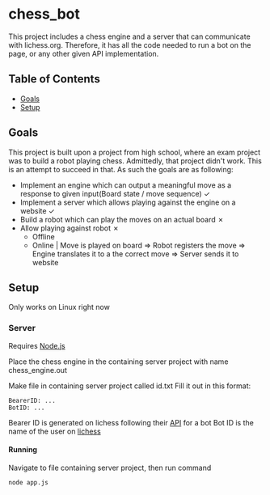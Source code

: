 # chess_bot
This project includes a chess engine and a server that can communicate with lichess.org. Therefore, it has all the code needed to run a bot on the page, or any other given API implementation.

## Table of Contents
* [Goals](#goals)
* [Setup](#setup)

## Goals
This project is built upon a project from high school, where an exam project was to build a robot playing chess. Admittedly, that project didn't work. This is an attempt to succeed in that.
As such the goals are as following:
* Implement an engine which can output a meaningful move as a response to given input(Board state / move sequence) ✓
* Implement a server which allows playing against the engine on a website ✓
* Build a robot which can play the moves on an actual board ✗
* Allow playing against robot ✗
  * Offline
  * Online | Move is played on board => Robot registers the move => Engine translates it to a the correct move => Server sends it to website

## Setup
Only works on Linux right now

### Server
Requires [Node.js](https://nodejs.org)

Place the chess engine in the containing server project with name chess_engine.out

Make file in containing server project called id.txt
Fill it out in this format:
```
BearerID: ...
BotID: ...
```
Bearer ID is generated on lichess following their [API](https://lichess.org/api#operation/botAccountUpgrade) for a bot
Bot ID is the name of the user on [lichess](https://lichess.org)

#### Running
Navigate to file containing server project, then run command
``` 
node app.js
```
